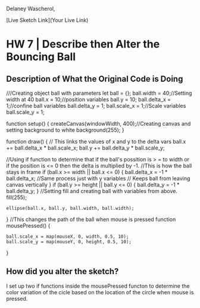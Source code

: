 Delaney Wascherol,

[Live Sketch Link](Your Live Link)


# HW 7 | Describe then Alter the Bouncing Ball

## Description of What the Original Code is Doing


///Creating object ball with parameters
let ball = {};
ball.width = 40;//Setting width at 40
ball.x = 10;//position variables
ball.y = 10;
ball.delta_x = 1;//confine ball variables
ball.delta_y = 1;
ball.scale_x = 1;//Scale variables
ball.scale_y = 1;

function setup() {
  createCanvas(windowWidth, 400);//Creating canvas and setting background to white
    background(255);
}



function draw() {
 // This links the values of x and y to the delta vars
    ball.x += ball.delta_x * ball.scale_x;
    ball.y += ball.delta_y * ball.scale_y;

//Using if function to determine that if the ball's possition is > = to width or if the position is <= 0 then the delta is multiplied by -1.
//This is how the ball stays in frame
    if (ball.x >= width || ball.x <= 0) {
        ball.delta_x = -1 * ball.delta_x;
//Same process just with y variables
// Keeps ball from leaving canvas vertically
    }
    if (ball.y >= height || ball.y <= 0) {
        ball.delta_y = -1 * ball.delta_y;
    }
  //Setting fill and creating ball with variables from above.
    fill(255);

    ellipse(ball.x, ball.y, ball.width, ball.width);

}
//This changes the path of the ball when mouse is pressed
function mousePressed() {

    ball.scale_x = map(mouseX, 0, width, 0.5, 10);
    ball.scale_y = map(mouseY, 0, height, 0.5, 10);
}


## How did you alter the sketch?

I set up two if functions inside the mousePressed functon to determine the color variation of the cicle based on the location of the circle when mouse is pressed.
